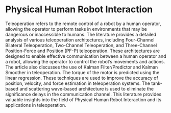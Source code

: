 # Physical Human Robot Interaction
Teleoperation refers to the remote control of a robot by a human operator, allowing the operator to perform tasks in environments that may be dangerous or inaccessible to humans. The literature provides a detailed analysis of various teleoperation architectures, including Four-Channel Bilateral Teleoperation, Two-Channel Teleoperation, and Three-Channel Position-Force and Position (PF-P) teleoperation. These architectures are designed to enable effective communication between a human operator and a robot, allowing the operator to control the robot’s movements and actions. The article also discusses the use of Kalman Filter/Predictor and Kalman Smoother in teleoperation. The torque of the motor is predicted using the linear regression. These techniques are used to improve the accuracy of position, velocity, and force estimation in teleoperation systems. The tank-based and scattering wave-based architecture is used to eliminate the significance delays in the communication channel. This literature provides valuable insights into the field of Physical Human Robot Interaction and its applications in teleoperation.
